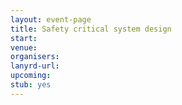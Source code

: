 ```yaml
---
layout: event-page
title: Safety critical system design
start: 
venue: 
organisers: 
lanyrd-url: 
upcoming:  
stub: yes
---
```


